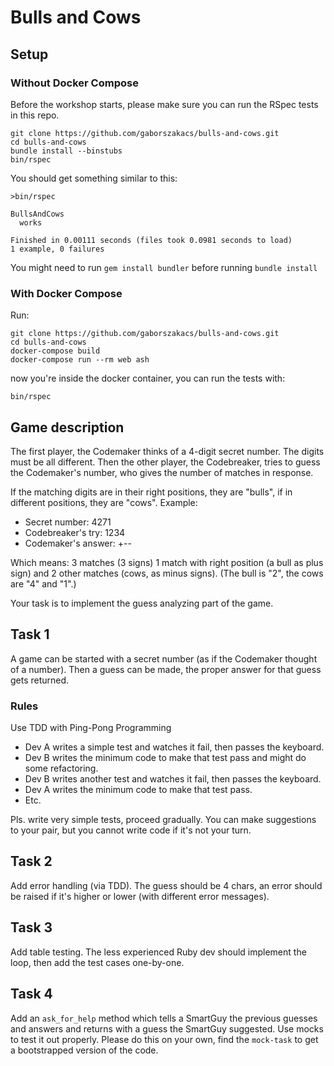 # Bulls and Cows

## Setup

### Without Docker Compose

Before the workshop starts, please make sure you can run the RSpec tests in this repo.

```
git clone https://github.com/gaborszakacs/bulls-and-cows.git
cd bulls-and-cows
bundle install --binstubs
bin/rspec
```

You should get something similar to this:

```
>bin/rspec

BullsAndCows
  works

Finished in 0.00111 seconds (files took 0.0981 seconds to load)
1 example, 0 failures
```

You might need to run `gem install bundler` before running `bundle install`

### With Docker Compose

Run:

```
git clone https://github.com/gaborszakacs/bulls-and-cows.git
cd bulls-and-cows
docker-compose build
docker-compose run --rm web ash
```

now you're inside the docker container, you can run the tests with:

```
bin/rspec
```


## Game description

The first player, the Codemaker thinks of a 4-digit secret number. The digits must be all different. Then the other player, the Codebreaker, tries to guess the Codemaker's number, who gives the number of matches in response.

If the matching digits are in their right positions, they are "bulls", if in different positions, they are "cows". Example:

- Secret number:     4271
- Codebreaker's try: 1234
- Codemaker's answer: +--

Which means: 3 matches (3 signs) 1 match with right position (a bull as plus sign) and 2 other matches (cows, as minus signs).
(The bull is "2", the cows are "4" and "1".)

Your task is to implement the guess analyzing part of the game.

## Task 1
A game can be started with a secret number (as if the Codemaker thought of a number). Then a guess can be made, the proper answer for that guess gets returned.

### Rules
Use TDD with Ping-Pong Programming

- Dev A writes a simple test and watches it fail, then passes the keyboard.
- Dev B writes the minimum code to make that test pass and might do some refactoring.
- Dev B writes another test and watches it fail, then passes the keyboard.
- Dev A writes the minimum code to make that test pass.
- Etc.

Pls. write very simple tests, proceed gradually. You can make suggestions to your pair, but you cannot write code if it's not your turn.


## Task 2
Add error handling (via TDD). The guess should be 4 chars, an error should be raised if it's higher or lower (with different error messages).

## Task 3
Add table testing. The less experienced Ruby dev should implement the loop, then add the test cases one-by-one.

## Task 4
Add an `ask_for_help` method which tells a SmartGuy the previous guesses and answers and returns with a guess the SmartGuy suggested. Use mocks to test it out properly. Please do this on your own, find the `mock-task` to get a bootstrapped version of the code.


